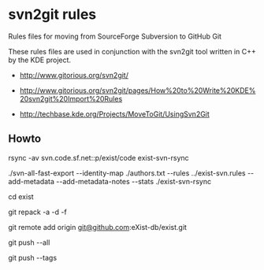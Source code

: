 svn2git rules
==============

Rules files for moving from SourceForge Subversion to GitHub Git

These rules files are used in conjunction with the svn2git tool written in C++ by the KDE project.

* http://www.gitorious.org/svn2git/

* http://www.gitorious.org/svn2git/pages/How%20to%20Write%20KDE%20svn2git%20Import%20Rules

* http://techbase.kde.org/Projects/MoveToGit/UsingSvn2Git

Howto
-----
rsync -av svn.code.sf.net::p/exist/code exist-svn-rsync

./svn-all-fast-export --identity-map ./authors.txt --rules ../exist-svn.rules --add-metadata --add-metadata-notes --stats ./exist-svn-rsync

cd exist

git repack -a -d -f

git remote add origin git@github.com:eXist-db/exist.git

git push --all

git push --tags
